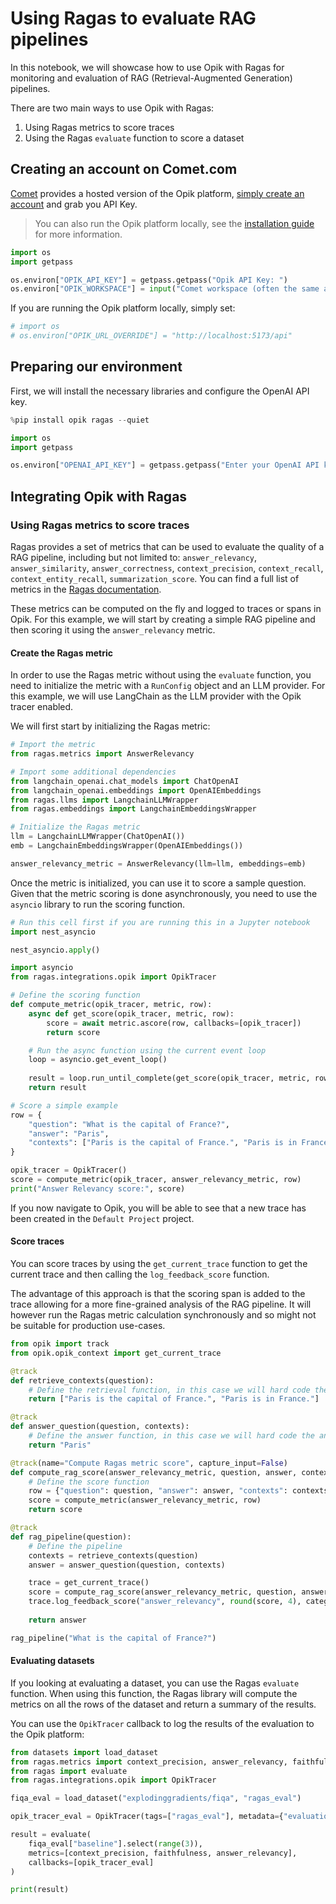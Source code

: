 # Using Ragas to evaluate RAG pipelines

In this notebook, we will showcase how to use Opik with Ragas for monitoring and evaluation of RAG (Retrieval-Augmented Generation) pipelines.

There are two main ways to use Opik with Ragas:

1. Using Ragas metrics to score traces
2. Using the Ragas `evaluate` function to score a dataset

## Creating an account on Comet.com

[Comet](https://www.comet.com/site) provides a hosted version of the Opik platform, [simply create an account](https://www.comet.com/signup?from=llm) and grab you API Key.

> You can also run the Opik platform locally, see the [installation guide](https://www.comet.com/docs/opik/self-host/self_hosting_opik) for more information.


```python
import os
import getpass

os.environ["OPIK_API_KEY"] = getpass.getpass("Opik API Key: ")
os.environ["OPIK_WORKSPACE"] = input("Comet workspace (often the same as your username): ")
```

If you are running the Opik platform locally, simply set:


```python
# import os
# os.environ["OPIK_URL_OVERRIDE"] = "http://localhost:5173/api"
```

## Preparing our environment

First, we will install the necessary libraries and configure the OpenAI API key.


```python
%pip install opik ragas --quiet

import os
import getpass

os.environ["OPENAI_API_KEY"] = getpass.getpass("Enter your OpenAI API key: ")
```

## Integrating Opik with Ragas

### Using Ragas metrics to score traces

Ragas provides a set of metrics that can be used to evaluate the quality of a RAG pipeline, including but not limited to: `answer_relevancy`, `answer_similarity`, `answer_correctness`, `context_precision`, `context_recall`, `context_entity_recall`, `summarization_score`. You can find a full list of metrics in the [Ragas documentation](https://docs.ragas.io/en/latest/references/metrics.html#).

These metrics can be computed on the fly and logged to traces or spans in Opik. For this example, we will start by creating a simple RAG pipeline and then scoring it using the `answer_relevancy` metric.

#### Create the Ragas metric

In order to use the Ragas metric without using the `evaluate` function, you need to initialize the metric with a `RunConfig` object and an LLM provider. For this example, we will use LangChain as the LLM provider with the Opik tracer enabled.

We will first start by initializing the Ragas metric:


```python
# Import the metric
from ragas.metrics import AnswerRelevancy

# Import some additional dependencies
from langchain_openai.chat_models import ChatOpenAI
from langchain_openai.embeddings import OpenAIEmbeddings
from ragas.llms import LangchainLLMWrapper
from ragas.embeddings import LangchainEmbeddingsWrapper

# Initialize the Ragas metric
llm = LangchainLLMWrapper(ChatOpenAI())
emb = LangchainEmbeddingsWrapper(OpenAIEmbeddings())

answer_relevancy_metric = AnswerRelevancy(llm=llm, embeddings=emb)
```

Once the metric is initialized, you can use it to score a sample question. Given that the metric scoring is done asynchronously, you need to use the `asyncio` library to run the scoring function.


```python
# Run this cell first if you are running this in a Jupyter notebook
import nest_asyncio

nest_asyncio.apply()
```


```python
import asyncio
from ragas.integrations.opik import OpikTracer

# Define the scoring function
def compute_metric(opik_tracer, metric, row):
    async def get_score(opik_tracer, metric, row):
        score = await metric.ascore(row, callbacks=[opik_tracer])
        return score

    # Run the async function using the current event loop
    loop = asyncio.get_event_loop()
    
    result = loop.run_until_complete(get_score(opik_tracer, metric, row))
    return result

# Score a simple example
row = {
    "question": "What is the capital of France?",
    "answer": "Paris",
    "contexts": ["Paris is the capital of France.", "Paris is in France."]
}

opik_tracer = OpikTracer()
score = compute_metric(opik_tracer, answer_relevancy_metric, row)
print("Answer Relevancy score:", score)
```

If you now navigate to Opik, you will be able to see that a new trace has been created in the `Default Project` project.

#### Score traces

You can score traces by using the `get_current_trace` function to get the current trace and then calling the `log_feedback_score` function.

The advantage of this approach is that the scoring span is added to the trace allowing for a more fine-grained analysis of the RAG pipeline. It will however run the Ragas metric calculation synchronously and so might not be suitable for production use-cases.


```python
from opik import track
from opik.opik_context import get_current_trace

@track
def retrieve_contexts(question):
    # Define the retrieval function, in this case we will hard code the contexts
    return ["Paris is the capital of France.", "Paris is in France."]

@track
def answer_question(question, contexts):
    # Define the answer function, in this case we will hard code the answer
    return "Paris"

@track(name="Compute Ragas metric score", capture_input=False)
def compute_rag_score(answer_relevancy_metric, question, answer, contexts):
    # Define the score function
    row = {"question": question, "answer": answer, "contexts": contexts}
    score = compute_metric(answer_relevancy_metric, row)
    return score

@track
def rag_pipeline(question):
    # Define the pipeline
    contexts = retrieve_contexts(question)
    answer = answer_question(question, contexts)

    trace = get_current_trace()
    score = compute_rag_score(answer_relevancy_metric, question, answer, contexts)
    trace.log_feedback_score("answer_relevancy", round(score, 4), category_name="ragas")
    
    return answer

rag_pipeline("What is the capital of France?")
```

#### Evaluating datasets

If you looking at evaluating a dataset, you can use the Ragas `evaluate` function. When using this function, the Ragas library will compute the metrics on all the rows of the dataset and return a summary of the results.

You can use the `OpikTracer` callback to log the results of the evaluation to the Opik platform:


```python
from datasets import load_dataset
from ragas.metrics import context_precision, answer_relevancy, faithfulness
from ragas import evaluate
from ragas.integrations.opik import OpikTracer

fiqa_eval = load_dataset("explodinggradients/fiqa", "ragas_eval")

opik_tracer_eval = OpikTracer(tags=["ragas_eval"], metadata={"evaluation_run": True})

result = evaluate(
    fiqa_eval["baseline"].select(range(3)),
    metrics=[context_precision, faithfulness, answer_relevancy],
    callbacks=[opik_tracer_eval]
)

print(result)
```
